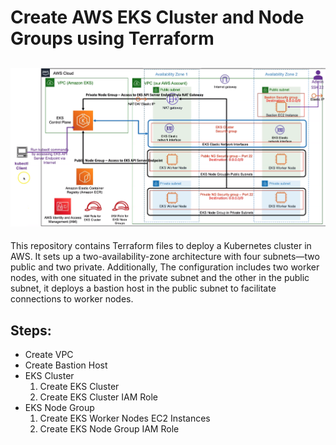 # Create AWS EKS Cluster and Node Groups using Terraform
![kubernetes cluster with eks](https://github.com/Mahmoud-Fayd-a25/AWS-EKS-Cluster/blob/master/img/eks.png)
---
This repository contains Terraform files to deploy a Kubernetes cluster in AWS. It sets up a two-availability-zone architecture with four subnets—two public and two private. Additionally, The configuration includes two worker nodes, with one situated in the private subnet and the other in the public subnet, it deploys a bastion host in the public subnet to facilitate connections to worker nodes. 
## Steps:
- Create VPC
- Create Bastion Host
- EKS Cluster
    1. Create EKS Cluster
    2. Create EKS Cluster IAM Role
- EKS Node Group
    1. Create EKS Worker Nodes EC2 Instances
    2. Create EKS Node Group IAM Role